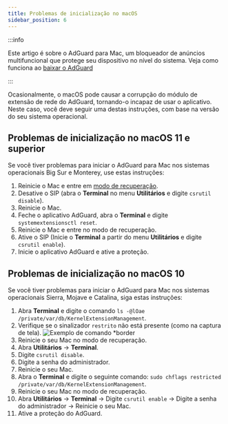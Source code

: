 ```yaml
---
title: Problemas de inicialização no macOS
sidebar_position: 6
---
```


:::info

Este artigo é sobre o AdGuard para Mac, um bloqueador de anúncios multifuncional que protege seu dispositivo no nível do sistema. Veja como funciona ao [baixar o AdGuard](https://agrd.io/download-kb-adblock)

:::

Ocasionalmente, o macOS pode causar a corrupção do módulo de extensão de rede do AdGuard, tornando-o incapaz de usar o aplicativo. Neste caso, você deve seguir uma destas instruções, com base na versão do seu sistema operacional.

## Problemas de inicialização no macOS 11 e superior

Se você tiver problemas para iniciar o AdGuard para Mac nos sistemas operacionais Big Sur e Monterey, use estas instruções:

1. Reinicie o Mac e entre em [modo de recuperação](https://support.apple.com/en-us/HT201255).
1. Desative o SIP (abra o **Terminal** no menu **Utilitários** e digite `csrutil disable`).
1. Reinicie o Mac.
1. Feche o aplicativo AdGuard, abra o **Terminal** e digite `systemextensionsctl reset`.
1. Reinicie o Mac e entre no modo de recuperação.
1. Ative o SIP (Inicie o **Terminal** a partir do menu **Utilitários** e digite `csrutil enable`).
1. Inicie o aplicativo AdGuard e ative a proteção.

## Problemas de inicialização no macOS 10

Se você tiver problemas para iniciar o AdGuard para Mac nos sistemas operacionais Sierra, Mojave e Catalina, siga estas instruções:

1. Abra **Terminal** e digite o comando `ls -@lOae /private/var/db/KernelExtensionManagement`.
1. Verifique se o sinalizador `restrito` não está presente (como na captura de tela). ![Exemplo de comando *border](https://cdn.adtidy.org/content/kb/ad_blocker/mac/restricted-flag.jpg)
1. Reinicie o seu Mac no modo de recuperação.
1. Abra **Utilitários** → **Terminal**.
1. Digite `csrutil disable`.
1. Digite a senha do administrador.
1. Reinicie o seu Mac.
1. Abra o **Terminal** e digite o seguinte comando: `sudo chflags restricted /private/var/db/KernelExtensionManagement`.
1. Reinicie o seu Mac no modo de recuperação.
1. Abra **Utilitários** → **Terminal** → Digite `csrutil enable` → Digite a senha do administrador → Reinicie o seu Mac.
1. Ative a proteção do AdGuard.
